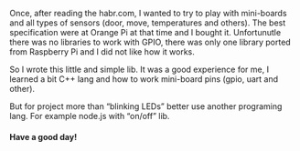 Once, after reading the habr.com, I wanted to try to play with mini-boards and all types of sensors (door, move, temperatures and others). The best specification were at Orange Pi at that time and I bought it. Unfortunutle there was no libraries to work with GPIO, there was only one library ported from Raspberry Pi and I did not like how it works. 

So I wrote this little and simple lib. It was a good experience for me, I learned a bit C++ lang and how to work mini-board pins (gpio, uart and other).

But for project more than “blinking LEDs” better use another programing lang.
For example node.js with “on/off” lib.

#### Have a good day!
